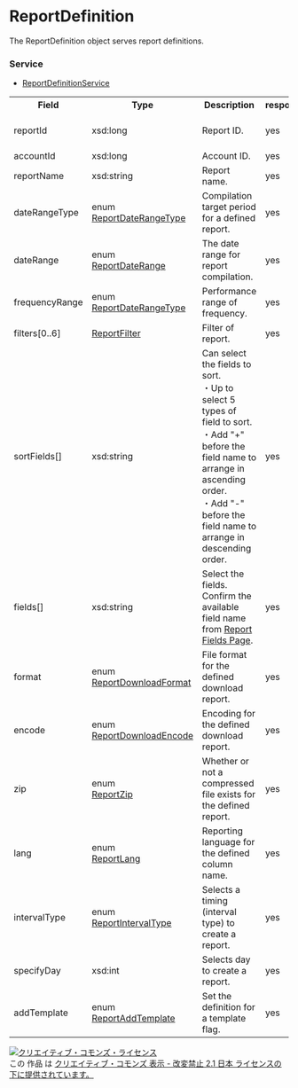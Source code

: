 # ReportDefinition
The ReportDefinition object serves report definitions.
### Service
+ [ReportDefinitionService](../services/ReportDefinitionService.md)

<table>
 <tr>
  <th>Field</th>
  <th>Type</th>
  <th>Description</th>
  <th>response</th>
  <th>get</th>
  <th>add</th>
  <th>set</th>
  <th>remove</th>
 <tr>
  <td>reportId</td>
  <td>xsd:long</td>
  <td>Report ID.</td>
  <td>yes</td>
  <td>-</td>
  <td>Ignore</td>
  <td>-</td>
  <td>Requirement<br>(Not updatable)</td>
 </tr>
 <tr>
  <td>accountId</td>
  <td>xsd:long</td>
  <td>Account ID.</td>
  <td>yes</td>
  <td>-</td>
  <td>Ignore</td>
  <td>-</td>
  <td>Ignore</td>
 </tr>
 <tr>
  <td>reportName</td>
  <td>xsd:string</td>
  <td>Report name.</td>
  <td>yes</td>
  <td>-</td>
  <td>Optional</td>
  <td>-</td>
  <td>Ignore</td>
 </tr>
 <tr>
  <td>dateRangeType</td>
  <td>enum<br><a href="./ReportDateRangeType.md">ReportDateRangeType</a></td>
  <td>Compilation target period for a defined report.</td>
  <td>yes</td>
  <td>-</td>
  <td>Requirement</td>
  <td>-</td>
  <td>Ignore</td>
 </tr>
 <tr>
  <td>dateRange</td>
  <td>enum<br><a href="./ReportDateRange.md">ReportDateRange</a></td>
  <td>The date range for report compilation.</td>
  <td>yes</td>
  <td>-</td>
  <td>Optional</td>
  <td>-</td>
  <td>Ignore</td>
 </tr>
 <tr>
  <td>frequencyRange</td>
  <td>enum<br><a href="./ReportDateRangeType.md">ReportDateRangeType</a></td>
  <td>Performance range of frequency.</td>
  <td>yes</td>
  <td>-</td>
  <td>Optional</td>
  <td>-</td>
  <td>Ignore</td>
 </tr>
 <tr>
  <td>filters[0..6]</td>
  <td><a href="./ReportFilter.md">ReportFilter</a></td>
  <td>Filter of report.</td>
  <td>yes</td>
  <td>-</td>
  <td>Optional</td>
  <td>-</td>
  <td>Ignore</td>
 </tr>
 <tr>
  <td>sortFields[]</td>
  <td>xsd:string</td>
  <td>Can select the fields to sort.<br>
  ・Up to select 5 types of field to sort.<br>
  ・Add "+" before the field name to arrange in ascending order.<br>
  ・Add "-" before the field name to arrange in descending order.</td>
  <td>yes</td>
  <td>-</td>
  <td>Optional</td>
  <td>-</td>
  <td>Ignore</td>
 </tr>
 <tr>
  <td>fields[]</td>
  <td>xsd:string</td>
  <td>Select the fields. <br>Confirm the available field name from <a href="../appendix/reports.md">Report Fields Page</a>.</td>
  <td>yes</td>
  <td>-</td>
  <td>Requirement</td>
  <td>-</td>
  <td>Ignore</td>
 </tr>
 <tr>
  <td>format</td>
  <td>enum<br><a href="./ReportDownloadFormat.md">ReportDownloadFormat</a></td>
  <td>File format for the defined download report.</td>
  <td>yes</td>
  <td>-</td>
  <td>Optional</td>
  <td>-</td>
  <td>Ignore</td>
 </tr>
 <tr>
  <td>encode</td>
  <td>enum<br><a href="./ReportDownloadEncode.md">ReportDownloadEncode</a></td>
  <td>Encoding for the defined download report.</td>
  <td>yes</td>
  <td>-</td>
  <td>Optional</td>
  <td>-</td>
  <td>Ignore</td>
 </tr>
 <tr>
  <td>zip</td>
  <td>enum<br><a href="./ReportZip.md">ReportZip</a></td>
  <td>Whether or not a compressed file exists for the defined report.</td>
  <td>yes</td>
  <td>-</td>
  <td>Optional</td>
  <td>-</td>
  <td>Ignore</td>
 </tr>
 <tr>
  <td>lang</td>
  <td>enum<br><a href="./ReportLang.md">ReportLang</a></td>
  <td>Reporting language for the defined column name.</td>
  <td>yes</td>
  <td>-</td>
  <td>Optional</td>
  <td>-</td>
  <td>Ignore</td>
 </tr>
 <tr>
  <td>intervalType</td>
  <td>enum<br><a href="./ReportIntervalType.md">ReportIntervalType</a></td>
  <td>Selects a timing (interval type) to create a report.</td>
  <td>yes</td>
  <td>-</td>
  <td>Optional</td>
  <td>-</td>
  <td>Ignore</td>
 </tr>
 <tr>
  <td>specifyDay</td>
  <td>xsd:int</td>
  <td>Selects day to create a report.</td>
  <td>yes</td>
  <td>-</td>
  <td>Optional</td>
  <td>-</td>
  <td>Ignore</td>
 </tr>
 <tr>
  <td>addTemplate</td>
  <td>enum<br><a href="./ReportAddTemplate.md">ReportAddTemplate</a></td>
  <td>Set the definition for a template flag.</td>
  <td>yes</td>
  <td>-</td>
  <td>Optional</td>
  <td>-</td>
  <td>Ignore</td>
 </tr>
</table>

<a rel="license" href="http://creativecommons.org/licenses/by-nd/2.1/jp/"><img alt="クリエイティブ・コモンズ・ライセンス" style="border-width:0" src="https://i.creativecommons.org/l/by-nd/2.1/jp/88x31.png" /></a><br />この 作品 は <a rel="license" href="http://creativecommons.org/licenses/by-nd/2.1/jp/">クリエイティブ・コモンズ 表示 - 改変禁止 2.1 日本 ライセンスの下に提供されています。</a>
